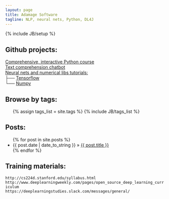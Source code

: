 ```yaml
---
layout: page
title: Adamage Software
tagline: NLP, neural nets, Python, DL4J
---
```

{% include JB/setup %}

## Github projects:
<a href="https://github.com/Adamage/python-training">Comprehensive, interactive Python course</a> <br>
<a href="https://github.com/Adamage/text_comprehension_chatbot">Text comprehension chatbot</a> <br>
<a href="https://github.com/Adamage/neural-nets-tutorials">Neural nets and numerical libs tutorials:</a> <br>
├── <a href="https://github.com/Adamage/neural-nets-tutorials/tree/master/tensorflow">Tensorflow</a>  <br>
└── <a href="https://github.com/Adamage/neural-nets-tutorials/tree/master/numpy-tutorials">Numpy</a> <br>
    

## Browse by tags:
<ul class="tag_box inline">
  {% assign tags_list = site.tags %}  
  {% include JB/tags_list %}
</ul>

## Posts:

<ul class="posts">
  {% for post in site.posts %}
    <li><span>{{ post.date | date_to_string }}</span> &raquo; <a href="{{ BASE_PATH }}{{ post.url }}">{{ post.title }}</a></li>
  {% endfor %}
</ul>

## Training materials:
`http://cs224d.stanford.edu/syllabus.html`<br>
`http://www.deeplearningweekly.com/pages/open_source_deep_learning_curriculum`<br>
`https://deeplearningstudies.slack.com/messages/general/`<br>